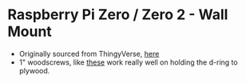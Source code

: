 # Raspberry Pi Zero / Zero 2 - Wall Mount

* Originally sourced from ThingyVerse, [here](https://www.thingiverse.com/thing:5188495)
* 1" woodscrews, like [these](https://www.homedepot.com/p/Everbilt-8-x-1-in-Zinc-Plated-Phillips-Flat-Head-Wood-Screw-100-Pack-822772/317479392) work really well on holding the d-ring to plywood.
